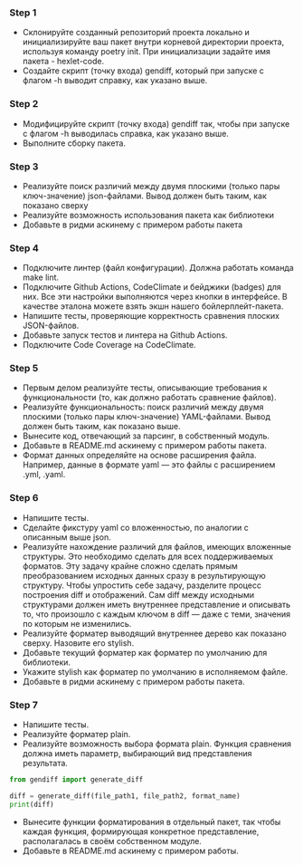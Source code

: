 ### Step 1
* Склонируйте созданный репозиторий проекта локально и инициализируйте ваш пакет внутри корневой директории проекта, используя команду poetry init. При инициализации задайте имя пакета - hexlet-code.
* Создайте скрипт (точку входа) gendiff, который при запуске с флагом -h выводит справку, как указано выше.

### Step 2
* Модифицируйте скрипт (точку входа) gendiff так, чтобы при запуске с флагом -h выводилась справка, как указано выше.
* Выполните сборку пакета.

### Step 3
* Реализуйте поиск различий между двумя плоскими (только пары ключ-значение) json-файлами. Вывод должен быть таким, как показано сверху
* Реализуйте возможность использования пакета как библиотеки
* Добавьте в ридми аскинему с примером работы пакета

### Step 4
* Подключите линтер (файл конфигурации). Должна работать команда make lint.
* Подключите Github Actions, CodeClimate и бейджики (badges) для них. Все эти настройки выполняются через кнопки в интерфейсе. В качестве эталона можете взять экшн нашего бойлерплейт-пакета.
* Напишите тесты, проверяющие корректность сравнения плоских JSON-файлов.
* Добавьте запуск тестов и линтера на Github Actions.
* Подключите Code Coverage на CodeClimate.

### Step 5
* Первым делом реализуйте тесты, описывающие требования к функциональности (то, как должно работать сравнение файлов).
* Реализуйте функциональность: поиск различий между двумя плоскими (только пары ключ-значение) YAML-файлами. Вывод должен быть таким, как показано выше.
* Вынесите код, отвечающий за парсинг, в собственный модуль.
* Добавьте в README.md аскинему с примером работы пакета.
* Формат данных определяйте на основе расширения файла. Например, данные в формате yaml — это файлы с расширением .yml, .yaml.

### Step 6
* Напишите тесты.
* Сделайте фикстуру yaml со вложенностью, по аналогии с описанным выше json.
* Реализуйте нахождение различий для файлов, имеющих вложенные структуры. Это необходимо сделать для всех поддерживаемых форматов. Эту задачу крайне сложно сделать прямым преобразованием исходных данных сразу в результирующую структуру. Чтобы упростить себе задачу, разделите процесс построения diff и отображений. Сам diff между исходными структурами должен иметь внутреннее представление и описывать то, что произошло с каждым ключом в diff — даже с теми, значения по которым не изменились.
* Реализуйте форматер выводящий внутреннее дерево как показано сверху. Назовите его stylish.
* Добавьте текущий форматер как форматер по умолчанию для библиотеки.
* Укажите stylish как форматер по умолчанию в исполняемом файле.
* Добавьте в ридми аскинему с примером работы пакета.

### Step 7
* Напишите тесты.
* Реализуйте форматер plain.
* Реализуйте возможность выбора формата plain. Функция сравнения должна иметь параметр, выбирающий вид представления результата.

```python
from gendiff import generate_diff

diff = generate_diff(file_path1, file_path2, format_name)
print(diff)
```
* Вынесите функции форматирования в отдельный пакет, так чтобы каждая функция, формирующая конкретное представление, располагалась в своём собственном модуле.
* Добавьте в README.md аскинему с примером работы.